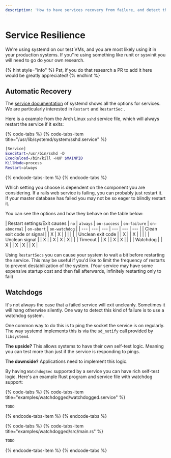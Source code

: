 ```yaml
---
description: 'How to have services recovery from failure, and detect that they have failed.'
---
```


# Service Resilience

We're using systemd on our test VMs, and you are most likely using it in your production systems. If you''re using something like runit or sysvinit you will need to go do your own research.

{% hint style="info" %}
Pst, if you do that research a PR to add it here would be greatly appreciated!
{% endhint %}

## Automatic Recovery

The [service documentation](https://www.freedesktop.org/software/systemd/man/systemd.service.html) of systemd shows all the options for services. We are particularly interested in `Restart` and `RestartSec` .

Here is a example from the Arch Linux `sshd` service file, which will always restart the service if it exits:

{% code-tabs %}
{% code-tabs-item title="/usr/lib/systemd/system/sshd.service" %}
```bash
[Service]
ExecStart=/usr/bin/sshd -D
ExecReload=/bin/kill -HUP $MAINPID
KillMode=process
Restart=always
```
{% endcode-tabs-item %}
{% endcode-tabs %}

Which setting you choose is dependent on the component you are considering. If a rails web service is failing, you can probably just restart it. If your master database has failed you may not be so eager to blindly restart it.

You can see the options and how they behave on the table below:

| Restart settings/Exit causes | `no` | `always` | `on-success` | `on-failure` | `on-abnormal` | `on-abort` | `on-watchdog` |
| --- | --- | --- | --- | --- | --- |
| Clean exit code or signal |   | X | X |   |   |   |   |
| Unclean exit code |   | X |   | X |   |   |   |
| Unclean signal |   | X |   | X | X | X |   |
| Timeout |   | X |   | X | X |   |   |
| Watchdog |   | X |   | X | X |   | X |

Using `RestartSecs` you can cause your system to wait a bit before restarting the service. This may be useful if you'd like to limit the frequency of restarts to prevent destabilization of the system. \(Your service may have some expensive startup cost and then fail afterwards, infinitely restarting only to fail\)

## Watchdogs

It's not always the case that a failed service will exit uncleanly. Sometimes it will hang otherwise silently. One way to detect this kind of failure is to use a watchdog system.

One common way to do this is to ping the socket the service is on regularly. The way systemd implements this is via the `sd_notify` call provided by `libsystemd`. 

**The upside?** This allows systems to have their own self-test logic. Meaning you can test more than just if the service is responding to pings.

**The downside?** Applications need to implement this logic.

By having `WatchdogSec` supported by a service you can have rich self-test logic. Here's an example Rust program and service file with watchdog support:

{% code-tabs %}
{% code-tabs-item title="examples/watchdogged/watchdogged.service" %}
```bash
TODO
```
{% endcode-tabs-item %}
{% endcode-tabs %}

{% code-tabs %}
{% code-tabs-item title="examples/watchdogged/src/main.rs" %}
```rust
TODO
```
{% endcode-tabs-item %}
{% endcode-tabs %}



